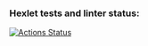 ### Hexlet tests and linter status:
[![Actions Status](https://github.com/Kverde/python-project-lvl2/workflows/hexlet-check/badge.svg)](https://github.com/Kverde/python-project-lvl2/actions)
